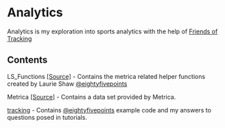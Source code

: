 # Analytics

Analytics is my exploration into sports analytics with the help of [Friends of Tracking](https://github.com/Friends-of-Tracking-Data-FoTD)

## Contents

LS_Functions [[Source]](https://github.com/Friends-of-Tracking-Data-FoTD/LaurieOnTracking) - Contains the metrica related helper functions created by Laurie Shaw [@eightyfivepoints](https://twitter.com/EightyFivePoint)

Metrica [[Source]](https://github.com/metrica-sports/sample-data) - Contains a data set provided by Metrica.

[tracking](https://github.com/samicd/analytics/tree/master/tracking_data_work) - Contains [@eightyfivepoints](https://twitter.com/EightyFivePoint) example code and my answers to questions posed in tutorials.

